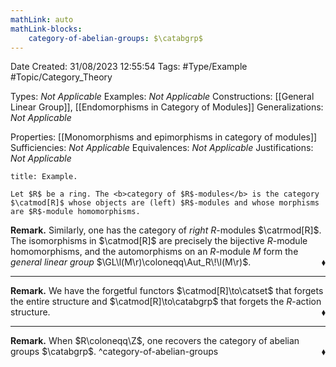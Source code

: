 ```yaml
---
mathLink: auto
mathLink-blocks:
    category-of-abelian-groups: $\catabgrp$
---
```


<div class="topSpace"></div>

Date Created: 31/08/2023 12:55:54
Tags: #Type/Example #Topic/Category_Theory

Types: <i>Not Applicable</i>
Examples: <i>Not Applicable</i>
Constructions: [[General Linear Group]], [[Endomorphisms in Category of Modules]]
Generalizations: <i>Not Applicable</i>

Properties: [[Monomorphisms and epimorphisms in category of modules]]
Sufficiencies: <i>Not Applicable</i>
Equivalences: <i>Not Applicable</i>
Justifications: <i>Not Applicable</i>

``` ad-Example
title: Example.

Let $R$ be a ring. The <b>category of $R$-modules</b> is the category $\catmod[R]$ whose objects are (left) $R$-modules and whose morphisms are $R$-module homomorphisms.

```

<b>Remark.</b> Similarly, one has the category of <i>right</i> $R$-modules $\catrmod[R]$. The isomorphisms in $\catmod[R]$ are precisely the bijective $R$-module homomorphisms, and the automorphisms on an $R$-module $M$ form the <i>general linear group</i> $\GL\l(M\r)\coloneqq\Aut_R\!\l(M\r)$.<span style="float:right;">$\blacklozenge$</span>

---

<b>Remark.</b> We have the forgetful functors $\catmod[R]\to\catset$ that forgets the entire structure and $\catmod[R]\to\catabgrp$ that forgets the $R$-action structure.<span style="float:right;">$\blacklozenge$</span>

---

<b>Remark.</b> When $R\coloneqq\Z$, one recovers the category of abelian groups $\catabgrp$.<span style="float:right;">$\blacklozenge$</span>
^category-of-abelian-groups
